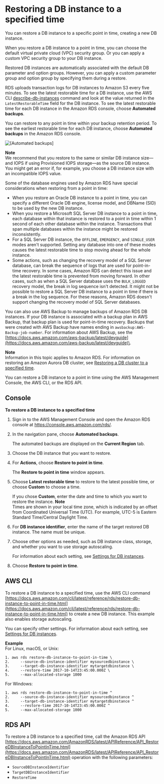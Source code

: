 # Restoring a DB instance to a specified time<a name="USER_PIT"></a>

You can restore a DB instance to a specific point in time, creating a new DB instance\.

When you restore a DB instance to a point in time, you can choose the default virtual private cloud \(VPC\) security group\. Or you can apply a custom VPC security group to your DB instance\.

Restored DB instances are automatically associated with the default DB parameter and option groups\. However, you can apply a custom parameter group and option group by specifying them during a restore\.

RDS uploads transaction logs for DB instances to Amazon S3 every five minutes\. To see the latest restorable time for a DB instance, use the AWS CLI [describe\-db\-instances](https://docs.aws.amazon.com/cli/latest/reference/rds/describe-db-instances.html) command and look at the value returned in the `LatestRestorableTime` field for the DB instance\. To see the latest restorable time for each DB instance in the Amazon RDS console, choose **Automated backups**\.

You can restore to any point in time within your backup retention period\. To see the earliest restorable time for each DB instance, choose **Automated backups** in the Amazon RDS console\.

![\[Automated backups\]](http://docs.aws.amazon.com/AmazonRDS/latest/UserGuide/images/automated-backups.png)

**Note**  
We recommend that you restore to the same or similar DB instance size—and IOPS if using Provisioned IOPS storage—as the source DB instance\. You might get an error if, for example, you choose a DB instance size with an incompatible IOPS value\.

Some of the database engines used by Amazon RDS have special considerations when restoring from a point in time:
+ When you restore an Oracle DB instance to a point in time, you can specify a different Oracle DB engine, license model, and DBName \(SID\) to be used by the new DB instance\.
+ When you restore a Microsoft SQL Server DB instance to a point in time, each database within that instance is restored to a point in time within 1 second of each other database within the instance\. Transactions that span multiple databases within the instance might be restored inconsistently\.
+ For a SQL Server DB instance, the `OFFLINE`, `EMERGENCY`, and `SINGLE_USER` modes aren't supported\. Setting any database into one of these modes causes the latest restorable time to stop moving ahead for the whole instance\.
+ Some actions, such as changing the recovery model of a SQL Server database, can break the sequence of logs that are used for point\-in\-time recovery\. In some cases, Amazon RDS can detect this issue and the latest restorable time is prevented from moving forward\. In other cases, such as when a SQL Server database uses the `BULK_LOGGED` recovery model, the break in log sequence isn't detected\. It might not be possible to restore a SQL Server DB instance to a point in time if there is a break in the log sequence\. For these reasons, Amazon RDS doesn't support changing the recovery model of SQL Server databases\.

You can also use AWS Backup to manage backups of Amazon RDS DB instances\. If your DB instance is associated with a backup plan in AWS Backup, that backup plan is used for point\-in\-time recovery\. Backups that were created with AWS Backup have names ending in `awsbackup:AWS-Backup-job-number`\. For information about AWS Backup, see the [https://docs.aws.amazon.com/aws-backup/latest/devguide](https://docs.aws.amazon.com/aws-backup/latest/devguide)\.

**Note**  
Information in this topic applies to Amazon RDS\. For information on restoring an Amazon Aurora DB cluster, see [Restoring a DB cluster to a specified time](https://docs.aws.amazon.com/AmazonRDS/latest/AuroraUserGuide/aurora-pitr.html)\.

You can restore a DB instance to a point in time using the AWS Management Console, the AWS CLI, or the RDS API\.

## Console<a name="USER_PIT.CON"></a>

**To restore a DB instance to a specified time**

1. Sign in to the AWS Management Console and open the Amazon RDS console at [https://console\.aws\.amazon\.com/rds/](https://console.aws.amazon.com/rds/)\.

1. In the navigation pane, choose **Automated backups**\.

   The automated backups are displayed on the **Current Region** tab\.

1. Choose the DB instance that you want to restore\.

1. For **Actions**, choose **Restore to point in time**\.

   The **Restore to point in time** window appears\.

1. Choose **Latest restorable time** to restore to the latest possible time, or choose **Custom** to choose a time\.

   If you chose **Custom**, enter the date and time to which you want to restore the instance\.
**Note**  
Times are shown in your local time zone, which is indicated by an offset from Coordinated Universal Time \(UTC\)\. For example, UTC\-5 is Eastern Standard Time/Central Daylight Time\.

1. For **DB instance identifier**, enter the name of the target restored DB instance\. The name must be unique\.

1. Choose other options as needed, such as DB instance class, storage, and whether you want to use storage autoscaling\.

   For information about each setting, see [Settings for DB instances](USER_CreateDBInstance.md#USER_CreateDBInstance.Settings)\.

1. Choose **Restore to point in time**\.

## AWS CLI<a name="USER_PIT.CLI"></a>

To restore a DB instance to a specified time, use the AWS CLI command [https://docs.aws.amazon.com/cli/latest/reference/rds/restore-db-instance-to-point-in-time.html](https://docs.aws.amazon.com/cli/latest/reference/rds/restore-db-instance-to-point-in-time.html) to create a new DB instance\. This example also enables storage autoscaling\.

You can specify other settings\. For information about each setting, see [Settings for DB instances](USER_CreateDBInstance.md#USER_CreateDBInstance.Settings)\.

**Example**  
For Linux, macOS, or Unix:  

```
1. aws rds restore-db-instance-to-point-in-time \
2.     --source-db-instance-identifier mysourcedbinstance \
3.     --target-db-instance-identifier mytargetdbinstance \
4.     --restore-time 2017-10-14T23:45:00.000Z \
5.     --max-allocated-storage 1000
```
For Windows:  

```
1. aws rds restore-db-instance-to-point-in-time ^
2.     --source-db-instance-identifier mysourcedbinstance ^
3.     --target-db-instance-identifier mytargetdbinstance ^
4.     --restore-time 2017-10-14T23:45:00.000Z ^
5.     --max-allocated-storage 1000
```

## RDS API<a name="USER_PIT.API"></a>

To restore a DB instance to a specified time, call the Amazon RDS API [https://docs.aws.amazon.com/AmazonRDS/latest/APIReference/API_RestoreDBInstanceToPointInTime.html](https://docs.aws.amazon.com/AmazonRDS/latest/APIReference/API_RestoreDBInstanceToPointInTime.html) operation with the following parameters:
+ `SourceDBInstanceIdentifier`
+ `TargetDBInstanceIdentifier`
+ `RestoreTime`